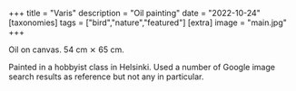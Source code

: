 +++
title = "Varis"
description = "Oil painting"
date = "2022-10-24"
[taxonomies]
tags = ["bird","nature","featured"]
[extra]
image = "main.jpg"
+++

Oil on canvas. 54 cm ⨯ 65 cm.

Painted in a hobbyist class in Helsinki. Used a number of Google image search results as reference but not any in particular.
